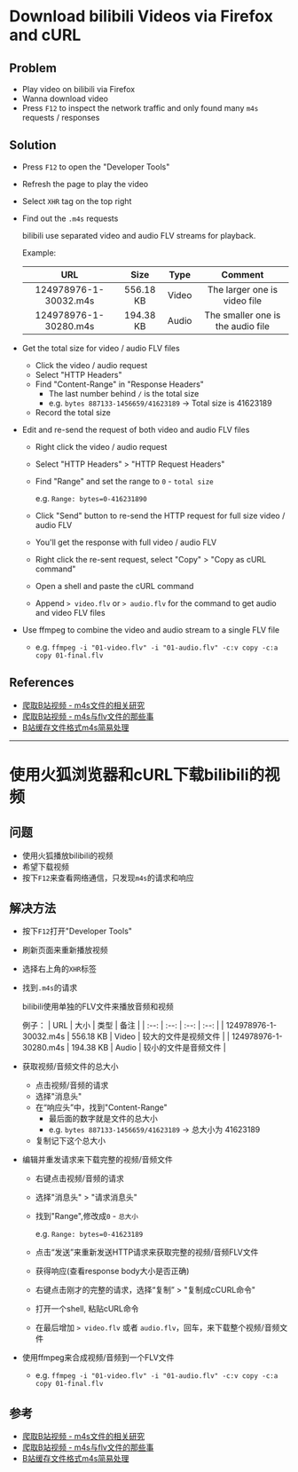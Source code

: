 # Download bilibili Videos via Firefox and cURL

## Problem
* Play video on bilibili via Firefox
* Wanna download video
* Press `F12` to inspect the network traffic and only found many `m4s` requests / responses

## Solution
* Press `F12` to open the "Developer Tools"
* Refresh the page to play the video
* Select `XHR` tag on the top right
* Find out the `.m4s` requests
  
  bilibili use separated video and audio FLV streams for playback.

  Example:

  | URL | Size | Type | Comment |
  | :--: | :--: | :--: | :--: |
  | 124978976-1-30032.m4s | 556.18 KB | Video | The larger one is video file |
  | 124978976-1-30280.m4s | 194.38 KB | Audio | The smaller one is the audio file |

* Get the total size for video / audio FLV files
  * Click the video / audio request
  * Select "HTTP Headers"
  * Find "Content-Range" in "Response Headers"
    * The last number behind `/` is the total size
    * e.g. `bytes 887133-1456659/41623189` -> Total size is 41623189
  * Record the total size

* Edit and re-send the request of both video and audio FLV files
  * Right click the video / audio request
  * Select "HTTP Headers" > "HTTP Request Headers"
  * Find "Range" and set the range to `0` - `total size`

    e.g. `Range: bytes=0-416231890`
  * Click "Send" button to re-send the HTTP request for full size video / audio FLV
  * You'll get the response with full video / audio FLV
  * Right click the re-sent request, select "Copy" > "Copy as cURL command"
  * Open a shell and paste the cURL command
  * Append `> video.flv` or `> audio.flv` for the command to get audio and video FLV files

* Use ffmpeg to combine the video and audio stream to a single FLV file
  * e.g. `ffmpeg -i "01-video.flv" -i "01-audio.flv" -c:v copy -c:a copy 01-final.flv`

## References
* [爬取B站视频 - m4s文件的相关研究](https://blog.csdn.net/Enderman_xiaohei/article/details/94718494)
* [爬取B站视频 - m4s与flv文件的那些事](https://blog.csdn.net/Enderman_xiaohei/article/details/100598003)
* [B站缓存文件格式m4s简易处理](https://www.jianshu.com/p/e44e9e54619a)

---------------

# 使用火狐浏览器和cURL下载bilibili的视频

## 问题
* 使用火狐播放bilibili的视频
* 希望下载视频
* 按下`F12`来查看网络通信，只发现`m4s`的请求和响应

## 解决方法
* 按下`F12`打开"Developer Tools"
* 刷新页面来重新播放视频
* 选择右上角的`XHR`标签
* 找到`.m4s`的请求

  bilibili使用单独的FLV文件来播放音频和视频

  例子：
  | URL | 大小 | 类型 | 备注 |
  | :--: | :--: | :--: | :--: |
  | 124978976-1-30032.m4s | 556.18 KB | Video | 较大的文件是视频文件 |
  | 124978976-1-30280.m4s | 194.38 KB | Audio | 较小的文件是音频文件 |

* 获取视频/音频文件的总大小
  * 点击视频/音频的请求
  * 选择"消息头"
  * 在“响应头”中，找到"Content-Range"
    * 最后面的数字就是文件的总大小
    * e.g. `bytes 887133-1456659/41623189` -> 总大小为 41623189
  * 复制记下这个总大小

* 编辑并重发请求来下载完整的视频/音频文件
  * 右键点击视频/音频的请求
  * 选择"消息头" > "请求消息头"
  * 找到"Range",修改成`0` - `总大小`

    e.g. `Range: bytes=0-41623189`
  * 点击“发送”来重新发送HTTP请求来获取完整的视频/音频FLV文件
  * 获得响应(查看response body大小是否正确)
  * 右键点击刚才的完整的请求，选择“复制” > "复制成cCURL命令"
  * 打开一个shell, 粘贴cURL命令
  * 在最后增加 `> video.flv` 或者 `audio.flv`，回车，来下载整个视频/音频文件

* 使用ffmpeg来合成视频/音频到一个FLV文件
  * e.g. `ffmpeg -i "01-video.flv" -i "01-audio.flv" -c:v copy -c:a copy 01-final.flv`

## 参考
* [爬取B站视频 - m4s文件的相关研究](https://blog.csdn.net/Enderman_xiaohei/article/details/94718494)
* [爬取B站视频 - m4s与flv文件的那些事](https://blog.csdn.net/Enderman_xiaohei/article/details/100598003)
* [B站缓存文件格式m4s简易处理](https://www.jianshu.com/p/e44e9e54619a)
